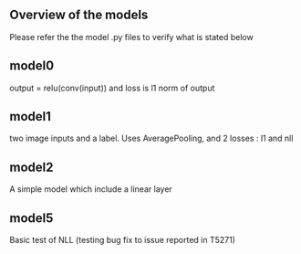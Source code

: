 Overview of the models
----------------------
Please refer the the model .py files to verify what is stated below

model0
------
output  = relu(conv(input)) and loss is l1 norm of output

model1
------
two image inputs and a label. Uses AveragePooling, and 2 losses : l1 and nll

model2
------
A simple model which include a linear layer

model5
------
Basic test of NLL (testing bug fix to issue reported in T5271)

